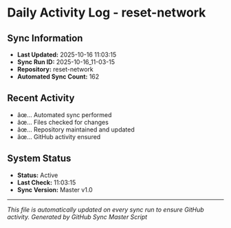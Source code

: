 ﻿# Daily Activity Log - reset-network

## Sync Information
- **Last Updated:** 2025-10-16 11:03:15
- **Sync Run ID:** 2025-10-16_11-03-15
- **Repository:** reset-network
- **Automated Sync Count:** 162

## Recent Activity
- âœ… Automated sync performed
- âœ… Files checked for changes
- âœ… Repository maintained and updated
- âœ… GitHub activity ensured

## System Status
- **Status:** Active
- **Last Check:** 11:03:15
- **Sync Version:** Master v1.0

---
*This file is automatically updated on every sync run to ensure GitHub activity.*
*Generated by GitHub Sync Master Script*
